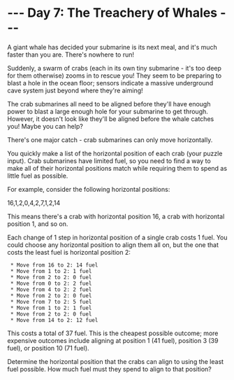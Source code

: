# --- Day 7: The Treachery of Whales ---

   A giant whale has decided your submarine is its next meal, and it's much
   faster than you are. There's nowhere to run!

   Suddenly, a swarm of crabs (each in its own tiny submarine - it's too deep
   for them otherwise) zooms in to rescue you! They seem to be preparing to
   blast a hole in the ocean floor; sensors indicate a massive underground
   cave system just beyond where they're aiming!

   The crab submarines all need to be aligned before they'll have enough
   power to blast a large enough hole for your submarine to get through.
   However, it doesn't look like they'll be aligned before the whale catches
   you! Maybe you can help?

   There's one major catch - crab submarines can only move horizontally.

   You quickly make a list of the horizontal position of each crab (your
   puzzle input). Crab submarines have limited fuel, so you need to find a
   way to make all of their horizontal positions match while requiring them
   to spend as little fuel as possible.

   For example, consider the following horizontal positions:

 16,1,2,0,4,2,7,1,2,14

   This means there's a crab with horizontal position 16, a crab with
   horizontal position 1, and so on.

   Each change of 1 step in horizontal position of a single crab costs 1
   fuel. You could choose any horizontal position to align them all on, but
   the one that costs the least fuel is horizontal position 2:

     * Move from 16 to 2: 14 fuel
     * Move from 1 to 2: 1 fuel
     * Move from 2 to 2: 0 fuel
     * Move from 0 to 2: 2 fuel
     * Move from 4 to 2: 2 fuel
     * Move from 2 to 2: 0 fuel
     * Move from 7 to 2: 5 fuel
     * Move from 1 to 2: 1 fuel
     * Move from 2 to 2: 0 fuel
     * Move from 14 to 2: 12 fuel

   This costs a total of 37 fuel. This is the cheapest possible outcome; more
   expensive outcomes include aligning at position 1 (41 fuel), position 3
   (39 fuel), or position 10 (71 fuel).

   Determine the horizontal position that the crabs can align to using the
   least fuel possible. How much fuel must they spend to align to that
   position?

